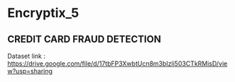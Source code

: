 # Encryptix_5
## CREDIT CARD FRAUD  DETECTION
Dataset link : https://drive.google.com/file/d/17tbFP3XwbtUcn8m3bIzli503CTkRMisD/view?usp=sharing
